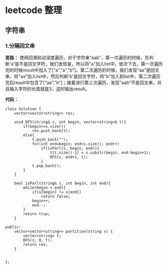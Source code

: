 # leetcode 整理

## 字符串

### 1.分隔回文串

**思路：** 使用回溯和动深度遍历，对于字符串“aab”，第一次遍历的时候，先判断'a'是不是回文字符，我们发现是，所以将"a"加入list中，依次下去，第一次遍历完的时候result中加入了["a","a","b"]。第二次遍历的时候，我们发现"aa"是回文串，将"aa"加入list中，然后判断'b'是回文字符，将"b"加入到list中，第二次遍历完后result中包含了["aa","b"]；接着进行第三次遍历，发现"aab"不是回文串，并且输入字符的长度就是3，这时输出result。

**代码：**
```
class Solution {
    vector<vector<string>> res;
    
    void DFS(string& s, int begin, vector<string>& t){
        if(begin>=s.size())
            res.push_back(t);
        else{
            t.push_back("");
            for(int end=begin; end<s.size(); end++)
                if(isParl(s, begin, end)){
                    t[t.size()-1] = s.substr(begin, end-begin+1);
                    DFS(s, end+1, t);
                }
            t.pop_back();
        }
    }
    
    bool isParl(string& s, int begin, int end){
        while(begin < end){
            if(s[begin] != s[end])
                return false;
            begin++;
            end--;
        }
        return true;
    }
    
public:
    vector<vector<string>> partition(string s) {
        vector<string> t;
        DFS(s, 0, t);
        return res;
    }
    

};
```
